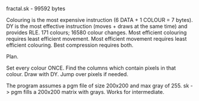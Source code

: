fractal.sk - 99592 bytes

Colouring is the most expensive instruction (6 DATA + 1 COLOUR = 7 bytes).
DY is the most effective instruction (moves + draws at the same time) and provides RLE.
171 colours; 16580 colour changes.
Most efficient colouring requires least efficient movement.
Most efficient movement requires least efficient colouring.
Best compression requires both.

Plan.

Set every colour ONCE. 
Find the columns which contain pixels in that colour.
Draw with DY.
Jump over pixels if needed.

The program assumes a pgm file of size 200x200 and max gray of 255.
sk -> pgm fills a 200x200 matrix with grays. Works for intermediate.
